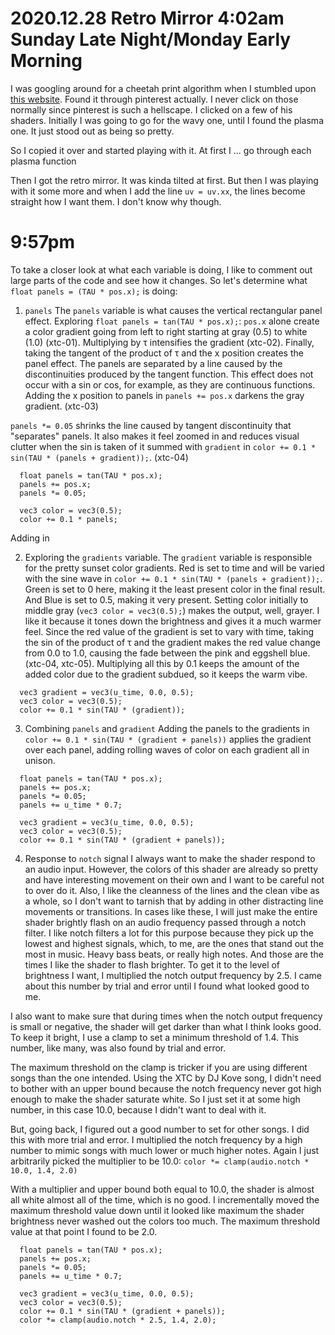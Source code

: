 # 2020.12.28 Retro Mirror 4:02am Sunday Late Night/Monday Early Morning
I was googling around for a cheetah print algorithm when I stumbled upon [this website]().
Found it through pinterest actually. I never click on those normally since pinterest is such a hellscape.
I clicked on a few of his shaders.
Initially I was going to go for the wavy one, until I found the plasma one.
It just stood out as being so pretty.

So I copied it over and started playing with it.
At first I ... go through each plasma function

Then I got the retro mirror.
It was kinda tilted at first.
But then I was playing with it some more and when I add the line `uv = uv.xx`, the lines become straight how I want them. 
I don't know why though.

# 9:57pm
To take a closer look at what each variable is doing, I like to comment out large parts of the code and see how it changes.
So let's determine what `float panels = (TAU * pos.x);` is doing:

1. `panels`
The `panels` variable is what causes the vertical rectangular panel effect.
 Exploring `float panels = tan(TAU * pos.x);`:
  `pos.x` alone create a color gradient going from left to right starting at gray (0.5) to white (1.0) (xtc-01).
  Multiplying by τ intensifies the gradient (xtc-02).
  Finally, taking the tangent of the product of τ and the x position creates the panel effect.
  The panels are separated by a line caused by the discontinuities produced by the tangent function.
  This effect does not occur with a sin or cos, for example, as they are continuous functions.
  Adding the x position to panels in `panels += pos.x` darkens the gray gradient. (xtc-03)

  `panels *= 0.05` shrinks the line caused by tangent discontinuity that "separates" panels.
   It also makes it feel zoomed in and reduces visual clutter when the sin is taken of it summed with `gradient` in `color += 0.1 * sin(TAU * (panels + gradient));`. (xtc-04)

  ```
    float panels = tan(TAU * pos.x);
    panels += pos.x;
    panels *= 0.05;

    vec3 color = vec3(0.5);
    color += 0.1 * panels;
  ```
Adding in

2. Exploring the `gradients` variable.
The `gradient` variable is responsible for the pretty sunset color gradients.
Red is set to time and will be varied with the sine wave in `color += 0.1 * sin(TAU * (panels + gradient));`. Green is set to 0 here, making it the least present color in the final result. And Blue is set to 0.5, making it very present.
Setting color initially to middle gray (`vec3 color = vec3(0.5);`) makes the output, well, grayer. I like it because it tones down the brightness and gives it a much warmer feel.
Since the red value of the gradient is set to vary with time, taking the sin of the product of τ and the gradient makes the red value change from 0.0 to 1.0, causing the fade between the pink and eggshell blue. (xtc-04, xtc-05).
Multiplying all this by 0.1 keeps the amount of the added color due to the gradient subdued, so it keeps the warm vibe.

```
  vec3 gradient = vec3(u_time, 0.0, 0.5);
  vec3 color = vec3(0.5);
  color += 0.1 * sin(TAU * (gradient));
```

3. Combining `panels` and `gradient`
Adding the panels to the gradients in `color += 0.1 * sin(TAU * (gradient + panels))` applies the gradient over each panel, adding rolling waves of color on each gradient all in unison.

```
  float panels = tan(TAU * pos.x);
  panels += pos.x;
  panels *= 0.05;
  panels += u_time * 0.7;

  vec3 gradient = vec3(u_time, 0.0, 0.5);
  vec3 color = vec3(0.5);
  color += 0.1 * sin(TAU * (gradient + panels));
```

4. Response to `notch` signal
I always want to make the shader respond to an audio input.
However, the colors of this shader are already so pretty and have interesting movement on their own and I want to be careful not to over do it.
Also, I like the cleanness of the lines and the clean vibe as a whole, so I don't want to tarnish that by adding in other distracting line movements or transitions.
In cases like these, I will just make the entire shader brightly flash on an audio frequency passed through a notch filter. 
I like notch filters a lot for this purpose because they pick up the lowest and highest signals, which, to me, are the ones that stand out the most in music. Heavy bass beats, or really high notes.
And those are the times I like the shader to flash brighter.
To get it to the level of brightness I want, I multiplied the notch output frequency by 2.5.
I came about this number by trial and error until I found what looked good to me.

I also want to make sure that during times when the notch output frequency is small or negative, the shader will get darker than what I think looks good.
To keep it bright, I use a clamp to set a minimum threshold of 1.4.
This number, like many, was also found by trial and error.

The maximum threshold on the clamp is tricker if you are using different songs than the one intended. 
Using the XTC by DJ Kove song, I didn't need to bother with an upper bound because the notch frequency never got high enough to make the shader saturate white.
So I just set it at some high number, in this case 10.0, because I didn't want to deal with it.

But, going back, I figured out a good number to set for other songs.
I did this with more trial and error.
I multiplied the notch frequency by a high number to mimic songs with much lower or much higher notes.
Again I just arbitrarily picked the multiplier to be 10.0: `color *= clamp(audio.notch * 10.0, 1.4, 2.0)`

With a multiplier and upper bound both equal to 10.0, the shader is almost all white almost all of the time, which is no good.
I incrementally moved the maximum threshold value down until it looked like maximum the shader brightness never washed out the colors too much.
The maximum threshold value at that point I found to be 2.0.

```
  float panels = tan(TAU * pos.x);
  panels += pos.x;
  panels *= 0.05;
  panels += u_time * 0.7;

  vec3 gradient = vec3(u_time, 0.0, 0.5);
  vec3 color = vec3(0.5);
  color += 0.1 * sin(TAU * (gradient + panels));
  color *= clamp(audio.notch * 2.5, 1.4, 2.0);
```
